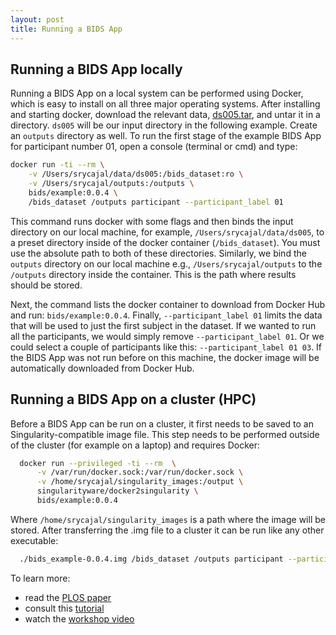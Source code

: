 ```yaml
---
layout: post
title: Running a BIDS App
---
```


## Running a BIDS App locally

Running a BIDS App on a local system can be performed using Docker, which is
easy to install on all three major operating systems. After installing and
starting docker, download the relevant data,
[ds005.tar](https://drive.google.com/drive/folders/0B2JWN60ZLkgkMGlUY3B4MXZIZW8),
and untar it in a directory. `ds005` will be our input directory in the
following example. Create an `outputs` directory as well. To run the first stage
of the example BIDS App for participant number 01, open a console (terminal or
cmd) and type:

```bash
docker run -ti --rm \
    -v /Users/srycajal/data/ds005:/bids_dataset:ro \
    -v /Users/srycajal/outputs:/outputs \
    bids/example:0.0.4 \
    /bids_dataset /outputs participant --participant_label 01
```

This command runs docker with some flags and then binds the input directory on
our local machine, for example, `/Users/srycajal/data/ds005`, to a preset
directory inside of the docker container (`/bids_dataset`). You must use the
absolute path to both of these directories. Similarly, we bind the `outputs`
directory on our local machine e.g., `/Users/srycajal/outputs` to the `/outputs`
directory inside the container. This is the path where results should be stored.

Next, the command lists the docker container to download from Docker Hub and
run: `bids/example:0.0.4`. Finally, `--participant_label 01` limits the data
that will be used to just the first subject in the dataset. If we wanted to run
all the participants, we would simply remove `--participant_label 01`. Or we
could select a couple of participants like this: `--participant_label 01 03`. If
the BIDS App was not run before on this machine, the docker image will be
automatically downloaded from Docker Hub.

## Running a BIDS App on a cluster (HPC)

Before a BIDS App can be run on a cluster, it first needs to be saved to an
Singularity-compatible image file. This step needs to be performed outside of
the cluster (for example on a laptop) and requires Docker:

```bash
  docker run --privileged -ti --rm  \
      -v /var/run/docker.sock:/var/run/docker.sock \
      -v /home/srycajal/singularity_images:/output \
      singularityware/docker2singularity \
      bids/example:0.0.4
```

Where `/home/srycajal/singularity_images` is a path where the image will be
stored. After transferring the .img file to a cluster it can be run like any
other executable:

```bash
  ./bids_example-0.0.4.img /bids_dataset /outputs participant --participant_label 01
```

To learn more:

- read the
  [PLOS paper](http://journals.plos.org/ploscompbiol/article?id=10.1371/journal.pcbi.1005209)
- consult this
  [tutorial](https://neurohackweek.github.io/docker-for-scientists/)
- watch the [workshop video](https://www.youtube.com/watch?v=wAATYzn8O54)
